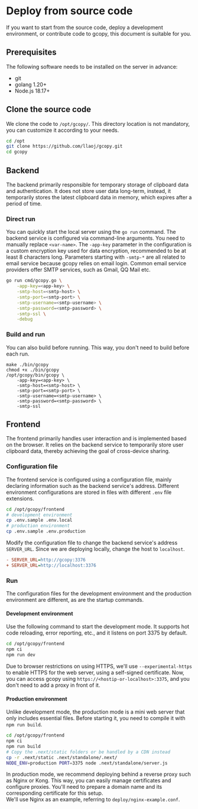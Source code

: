 # Deploy from source code
If you want to start from the source code, deploy a development environment, or contribute code to gcopy, this document is suitable for you.

## Prerequisites
The following software needs to be installed on the server in advance:

- git
- golang 1.20+
- Node.js 18.17+

## Clone the source code
We clone the code to `/opt/gcopy/`. This directory location is not mandatory, you can customize it according to your needs.

```bash
cd /opt
git clone https://github.com/llaoj/gcopy.git
cd gcopy
```

## Backend
The backend primarily responsible for temporary storage of clipboard data and authentication. It does not store user data long-term, instead, it temporarily stores the latest clipboard data in memory, which expires after a period of time.

### Direct run
You can quickly start the local server using the `go run` command. The backend service is configured via command-line arguments. You need to manually replace `<var-name>`. The `-app-key` parameter in the configuration is a custom encryption key used for data encryption, recommended to be at least 8 characters long. Parameters starting with `-smtp-*` are all related to email service because gcopy relies on email login. Common email service providers offer SMTP services, such as Gmail, QQ Mail etc.

```bash
go run cmd/gcopy.go \
    -app-key=<app-key> \
    -smtp-host=<smtp-host> \
    -smtp-port=<smtp-port> \
    -smtp-username=<smtp-username> \
    -smtp-password=<smtp-password> \
    -smtp-ssl \
    -debug
```

### Build and run
You can also build before running. This way, you don't need to build before each run.

```shell
make ./bin/gcopy
chmod +x ./bin/gcopy
/opt/gcopy/bin/gcopy \
    -app-key=<app-key> \
    -smtp-host=<smtp-host> \
    -smtp-port=<smtp-port> \
    -smtp-username=<smtp-username> \
    -smtp-password=<smtp-password> \
    -smtp-ssl
```

## Frontend
The frontend primarily handles user interaction and is implemented based on the browser. It relies on the backend service to temporarily store user clipboard data, thereby achieving the goal of cross-device sharing.

### Configuration file
The frontend service is configured using a configuration file, mainly declaring information such as the backend service's address. Different environment configurations are stored in files with different `.env` file extensions.

```bash
cd /opt/gcopy/frontend
# development environment
cp .env.sample .env.local
# production environment
cp .env.sample .env.production
```

Modify the configuration file to change the backend service's address `SERVER_URL`. Since we are deploying locally, change the host to `localhost`.

```ini
- SERVER_URL=http://gcopy:3376
+ SERVER_URL=http://localhost:3376
```

### Run
The configuration files for the development environment and the production environment are different, as are the startup commands.

#### Development environment
Use the following command to start the development mode. It supports hot code reloading, error reporting, etc., and it listens on port 3375 by default.

```bash
cd /opt/gcopy/frontend
npm ci
npm run dev
```

Due to browser restrictions on using HTTPS, we'll use `--experimental-https` to enable HTTPS for the web server, using a self-signed certificate. 
Now, you can access gcopy using `https://<hostip-or-localhost>:3375`, and you don't need to add a proxy in front of it.

#### Production environment
Unlike development mode, the production mode is a mini web server that only includes essential files. Before starting it, you need to compile it with `npm run build`.

```bash
cd /opt/gcopy/frontend
npm ci
npm run build
# Copy the .next/static folders or be handled by a CDN instead
cp -r .next/static .next/standalone/.next/
NODE_ENV=production PORT=3375 node .next/standalone/server.js
```

In production mode, we recommend deploying behind a reverse proxy such as Nginx or Kong. This way, you can easily manage certificates and configure proxies. You'll need to prepare a domain name and its corresponding certificate for this setup.  
We'll use Nginx as an example, referring to `deploy/nginx-example.conf`.